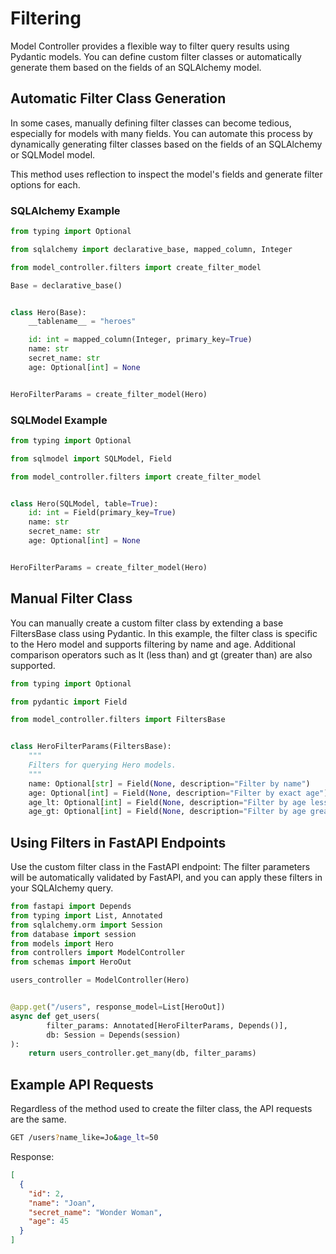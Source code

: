 # Filtering

Model Controller provides a flexible way to filter query results using Pydantic models.
You can define custom filter classes or automatically generate them based on the fields of an SQLAlchemy model.

## Automatic Filter Class Generation

In some cases, manually defining filter classes can become tedious, especially for models with many fields.
You can automate this process by dynamically generating filter classes based on the fields of an SQLAlchemy or SQLModel
model.

This method uses reflection to inspect the model's fields and generate filter options for each.

### SQLAlchemy Example

```python
from typing import Optional

from sqlalchemy import declarative_base, mapped_column, Integer

from model_controller.filters import create_filter_model

Base = declarative_base()


class Hero(Base):
    __tablename__ = "heroes"

    id: int = mapped_column(Integer, primary_key=True)
    name: str
    secret_name: str
    age: Optional[int] = None


HeroFilterParams = create_filter_model(Hero)
```

### SQLModel Example

```python
from typing import Optional

from sqlmodel import SQLModel, Field

from model_controller.filters import create_filter_model


class Hero(SQLModel, table=True):
    id: int = Field(primary_key=True)
    name: str
    secret_name: str
    age: Optional[int] = None


HeroFilterParams = create_filter_model(Hero)
```

## Manual Filter Class

You can manually create a custom filter class by extending a base FiltersBase class using Pydantic. In this example, the
filter class is specific to the Hero model and
supports filtering by name and age. Additional comparison operators such as lt (less than) and gt (greater than) are
also supported.

```python
from typing import Optional

from pydantic import Field

from model_controller.filters import FiltersBase


class HeroFilterParams(FiltersBase):
    """
    Filters for querying Hero models.
    """
    name: Optional[str] = Field(None, description="Filter by name")
    age: Optional[int] = Field(None, description="Filter by exact age")
    age_lt: Optional[int] = Field(None, description="Filter by age less than this value")
    age_gt: Optional[int] = Field(None, description="Filter by age greater than this value")
```

## Using Filters in FastAPI Endpoints

Use the custom filter class in the FastAPI endpoint: The filter parameters will be automatically validated by FastAPI,
and you can apply these filters in your SQLAlchemy query.

```python
from fastapi import Depends
from typing import List, Annotated
from sqlalchemy.orm import Session
from database import session
from models import Hero
from controllers import ModelController
from schemas import HeroOut

users_controller = ModelController(Hero)


@app.get("/users", response_model=List[HeroOut])
async def get_users(
        filter_params: Annotated[HeroFilterParams, Depends()],
        db: Session = Depends(session)
):
    return users_controller.get_many(db, filter_params)
```

## Example API Requests

Regardless of the method used to create the filter class, the API requests are the same.

```bash
GET /users?name_like=Jo&age_lt=50
```

Response:

```json
[
  {
    "id": 2,
    "name": "Joan",
    "secret_name": "Wonder Woman",
    "age": 45
  }
]
```
